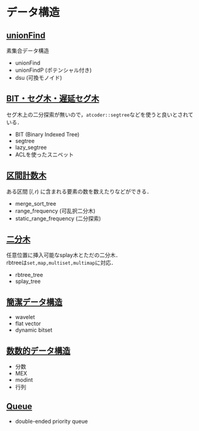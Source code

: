 # データ構造
##  <a href="./unionFind.md">unionFind</a>
素集合データ構造
* unionFind
* unionFindP (ポテンシャル付き)
* dsu (可換モノイド)
## <a href="./segtree/segtree.md">BIT・セグ木・遅延セグ木</a>
セグ木上の二分探索が無いので，`atcoder::segtree`などを使うと良いとされている．
* BIT (Binary Indexed Tree)
* segtree
* lazy_segtree
* ACLを使ったスニペット
## <a href="./range_tree/range_tree.md">区間計数木</a>
ある区間 $[l,r)$ に含まれる要素の数を数えたりなどができる．
* merge_sort_tree
* range_frequency (可乱択二分木)
* static_range_frequency (二分探索)
## <a href="./binary_tree/binary_tree.md">二分木</a>
任意位置に挿入可能なsplay木とただの二分木．  
rbtreeは`set,map,multiset,multimap`に対応．
* rbtree_tree
* splay_tree
## <a href="./succinct/succinct.md">簡潔データ構造</a>
* wavelet
* flat vector
* dynamic bitset
## <a href="./math/math.md">数数的データ構造</a>
* 分数
* MEX
* modint
* 行列
## <a href="./queue.md">Queue</a>
* double-ended priority queue